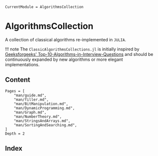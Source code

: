```@meta
CurrentModule = AlgorithmsCollection
```

# AlgorithmsCollection

A collection of classical algorithms re-implemented in `JULIA`.

!!! note
The `ClassicAlgorithmsCollections.jl` is initially inspired by [Geeksforgeeks' Top-10-Algorithms-in-Interview-Questions](https://www.geeksforgeeks.org/top-10-algorithms-in-interview-questions/) and should be continuously expanded by new algorithms or more elegant implementations.

## Content

```@contents
Pages = [
    "man/guide.md",
    "man/filler.md",
    "man/BitManipulation.md",
    "man/DynamicProgramming.md",
    "man/Graph.md",
    "man/NumberTheory.md",
    "man/StringsAndArrays.md",
    "man/SortingAndSearching.md",
]
Depth = 2
```

## Index

```@index

```
